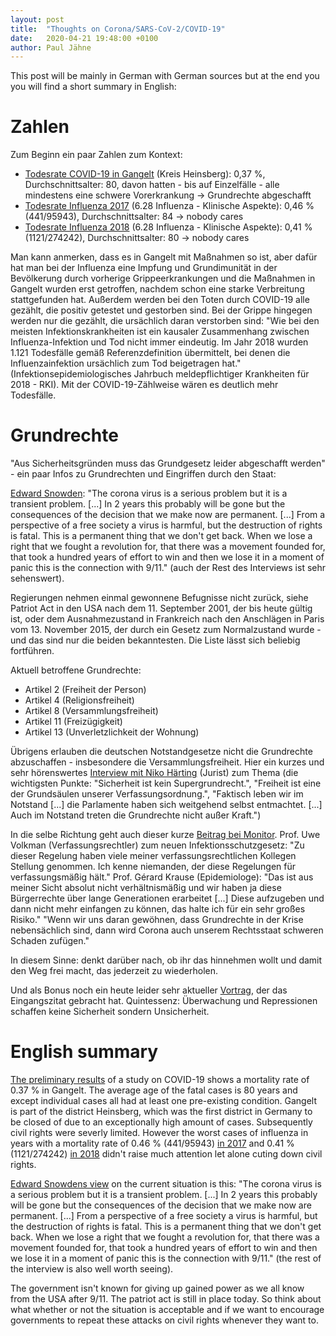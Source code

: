 ```yaml
---
layout: post
title:  "Thoughts on Corona/SARS-CoV-2/COVID-19"
date:   2020-04-21 19:48:00 +0100
author: Paul Jähne
---
```


This post will be mainly in German with German sources but at the end you you will find a short summary in English:

# Zahlen

Zum Beginn ein paar Zahlen zum Kontext:

- [Todesrate COVID-19 in Gangelt](https://www.youtube.com/watch?v=VnrHamW8OXQ&feature=youtu.be&t=928) (Kreis Heinsberg): 0,37 %, Durchschnittsalter: 80, davon hatten - bis auf Einzelfälle - alle mindestens eine schwere Vorerkrankung → Grundrechte abgeschafft
- [Todesrate Influenza 2017](https://www.rki.de/DE/Content/Infekt/Jahrbuch/Jahrbuch_2017.pdf?__blob=publicationFile) (6.28 Influenza - Klinische Aspekte): 0,46 % (441/95943), Durchschnittsalter: 84 → nobody cares
- [Todesrate Influenza 2018](https://www.rki.de/DE/Content/Infekt/Jahrbuch/Jahrbuch_2018.pdf?__blob=publicationFile) (6.28 Influenza - Klinische Aspekte): 0,41 % (1121/274242), Durchschnittsalter: 80 → nobody cares

Man kann anmerken, dass es in Gangelt mit Maßnahmen so ist, aber dafür hat man bei der Influenza eine Impfung und Grundimunität in der Bevölkerung durch vorherige Grippeerkrankungen und die Maßnahmen in Gangelt wurden erst getroffen, nachdem schon eine starke Verbreitung stattgefunden hat. Außerdem werden bei den Toten durch COVID-19 alle gezählt, die positiv getestet und gestorben sind. Bei der Grippe hingegen werden nur die gezählt, die ursächlich daran verstorben sind: "Wie bei den meisten Infektionskrankheiten ist ein kausaler Zusammenhang zwischen Influenza-Infektion und Tod nicht immer eindeutig. Im Jahr 2018 wurden 1.121 Todesfälle gemäß Referenzdefinition übermittelt, bei denen die Influenzainfektion ursächlich zum Tod beigetragen hat." (Infektionsepidemiologisches Jahrbuch meldepflichtiger Krankheiten für 2018 - RKI). Mit der COVID-19-Zählweise wären es deutlich mehr Todesfälle.

# Grundrechte

"Aus Sicherheitsgründen muss das Grundgesetz leider abgeschafft werden" - ein paar Infos zu Grundrechten und Eingriffen durch den Staat:

[Edward Snowden](https://www.youtube.com/watch?v=9we6t2nObbw&feature=youtu.be&t=1140): "The corona virus is a serious problem but it is a transient problem. [...] In 2 years this probably will be gone but the consequences of the decision that we make now are permanent. [...] From a perspective of a free society a virus is harmful, but the destruction of rights is fatal. This is a permanent thing that we don't get back. When we lose a right that we fought a revolution for, that there was a movement founded for, that took a hundred years of effort to win and then we lose it in a moment of panic this is the connection with 9/11." (auch der Rest des Interviews ist sehr sehenswert).

Regierungen nehmen einmal gewonnene Befugnisse nicht zurück, siehe Patriot Act in den USA nach dem 11. September 2001, der bis heute gültig ist, oder dem Ausnahmezustand in Frankreich nach den Anschlägen in Paris vom 13. November 2015, der durch ein Gesetz zum Normalzustand wurde - und das sind nur die beiden bekanntesten. Die Liste lässt sich beliebig fortführen.

Aktuell betroffene Grundrechte:
- Artikel 2 (Freiheit der Person)
- Artikel 4 (Religionsfreiheit)
- Artikel 8 (Versammlungsfreiheit)
- Artikel 11 (Freizügigkeit)
- Artikel 13 (Unverletzlichkeit der Wohnung)

Übrigens erlauben die deutschen Notstandgesetze nicht die Grundrechte abzuschaffen - insbesondere die Versammlungsfreiheit. Hier ein kurzes und sehr hörenswertes [Interview mit Niko Härting](https://www.youtube.com/watch?v=NJrMRZgmaps) (Jurist) zum Thema (die wichtigsten Punkte: "Sicherheit ist kein Supergrundrecht.", "Freiheit ist eine der Grundsäulen unserer Verfassungsordnung.", "Faktisch leben wir im Notstand [...] die Parlamente haben sich weitgehend selbst entmachtet. [...] Auch im Notstand treten die Grundrechte nicht außer Kraft.")

In die selbe Richtung geht auch dieser kurze [Beitrag bei Monitor](https://www.youtube.com/watch?v=DvzrGLvzllU). Prof. Uwe Volkman (Verfassungsrechtler) zum neuen Infektionsschutzgesetz: "Zu dieser Regelung haben viele meiner verfassungsrechtlichen Kollegen Stellung genommen. Ich kenne niemanden, der diese Regelungen für verfassungsmäßig hält." Prof. Gérard Krause (Epidemiologe): "Das ist aus meiner Sicht absolut nicht verhältnismäßig und wir haben ja diese Bürgerrechte über lange Generationen erarbeitet [...] Diese aufzugeben und dann nicht mehr einfangen zu können, das halte ich für ein sehr großes Risiko." "Wenn wir uns daran gewöhnen, dass Grundrechte in der Krise nebensächlich sind, dann wird Corona auch unserem Rechtsstaat schweren Schaden zufügen."

In diesem Sinne: denkt darüber nach, ob ihr das hinnehmen wollt und damit den Weg frei macht, das jederzeit zu wiederholen.

Und als Bonus noch ein heute leider sehr aktueller [Vortrag](https://media.ccc.de/v/36c3-99-aus-sicherheitsgrnden-muss-das-grundgesetz-leider-abgeschafft-werden-schluss-mit-dem-sicherheitstheater), der das Eingangszitat gebracht hat. Quintessenz: Überwachung und Repressionen schaffen keine Sicherheit sondern Unsicherheit.

# English summary

[The preliminary results](https://www.youtube.com/watch?v=VnrHamW8OXQ&feature=youtu.be&t=928) of a study on COVID-19 shows a mortality rate of 0.37 % in Gangelt. The average age of the fatal cases is 80 years and except individual cases all had at least one pre-existing condition. Gangelt is part of the district Heinsberg, which was the first district in Germany to be closed of due to an exceptionally high amount of cases. Subsequently civil rights were severly limited. However the worst cases of influenza in years with a mortality rate of 0.46 % (441/95943) [in 2017](https://www.rki.de/DE/Content/Infekt/Jahrbuch/Jahrbuch_2017.pdf?__blob=publicationFile) and 0.41 % (1121/274242) [in 2018](https://www.rki.de/DE/Content/Infekt/Jahrbuch/Jahrbuch_2017.pdf?__blob=publicationFile) didn't raise much attention let alone cuting down civil rights.

[Edward Snowdens view](https://www.youtube.com/watch?v=9we6t2nObbw&feature=youtu.be&t=1140) on the current situation is this: "The corona virus is a serious problem but it is a transient problem. [...] In 2 years this probably will be gone but the consequences of the decision that we make now are permanent. [...] From a perspective of a free society a virus is harmful, but the destruction of rights is fatal. This is a permanent thing that we don't get back. When we lose a right that we fought a revolution for, that there was a movement founded for, that took a hundred years of effort to win and then we lose it in a moment of panic this is the connection with 9/11." (the rest of the interview is also well worth seeing).

The government isn't known for giving up gained power as we all know from the USA after 9/11. The patriot act is still in place today. So think about what whether or not the situation is acceptable and if we want to encourage governments to repeat these attacks on civil rights whenever they want to.
